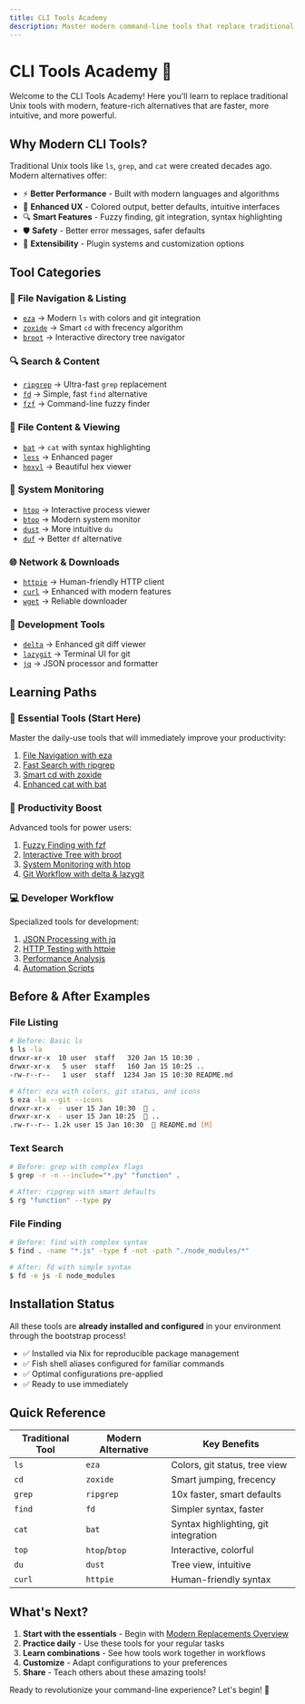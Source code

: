 ```yaml
---
title: CLI Tools Academy
description: Master modern command-line tools that replace traditional Unix utilities
---
```


# CLI Tools Academy 🚀

Welcome to the CLI Tools Academy! Here you'll learn to replace traditional Unix tools with modern, feature-rich alternatives that are faster, more intuitive, and more powerful.

## Why Modern CLI Tools?

Traditional Unix tools like `ls`, `grep`, and `cat` were created decades ago. Modern alternatives offer:

- ⚡ **Better Performance** - Built with modern languages and algorithms
- 🎨 **Enhanced UX** - Colored output, better defaults, intuitive interfaces  
- 🔍 **Smart Features** - Fuzzy finding, git integration, syntax highlighting
- 🛡️ **Safety** - Better error messages, safer defaults
- 🔧 **Extensibility** - Plugin systems and customization options

## Tool Categories

### 📁 **File Navigation & Listing**
- [`eza`](/05-cli-tools-academy/file-navigation/eza/) → Modern `ls` with colors and git integration
- [`zoxide`](/05-cli-tools-academy/file-navigation/zoxide/) → Smart `cd` with frecency algorithm
- [`broot`](/05-cli-tools-academy/file-navigation/broot/) → Interactive directory tree navigator

### 🔍 **Search & Content**
- [`ripgrep`](/05-cli-tools-academy/text-processing/ripgrep/) → Ultra-fast `grep` replacement
- [`fd`](/05-cli-tools-academy/file-navigation/fd/) → Simple, fast `find` alternative
- [`fzf`](/05-cli-tools-academy/productivity/fzf/) → Command-line fuzzy finder

### 📄 **File Content & Viewing**
- [`bat`](/05-cli-tools-academy/text-processing/bat/) → `cat` with syntax highlighting
- [`less`](/05-cli-tools-academy/text-processing/less/) → Enhanced pager
- [`hexyl`](/05-cli-tools-academy/text-processing/hexyl/) → Beautiful hex viewer

### 🚀 **System Monitoring**
- [`htop`](/05-cli-tools-academy/system-monitoring/htop/) → Interactive process viewer
- [`btop`](/05-cli-tools-academy/system-monitoring/btop/) → Modern system monitor
- [`dust`](/05-cli-tools-academy/system-monitoring/dust/) → More intuitive `du`
- [`duf`](/05-cli-tools-academy/system-monitoring/duf/) → Better `df` alternative

### 🌐 **Network & Downloads**
- [`httpie`](/05-cli-tools-academy/productivity/httpie/) → Human-friendly HTTP client
- [`curl`](/05-cli-tools-academy/productivity/curl/) → Enhanced with modern features
- [`wget`](/05-cli-tools-academy/productivity/wget/) → Reliable downloader

### 🔧 **Development Tools**
- [`delta`](/05-cli-tools-academy/git-workflow/delta/) → Enhanced git diff viewer
- [`lazygit`](/05-cli-tools-academy/git-workflow/lazygit/) → Terminal UI for git
- [`jq`](/05-cli-tools-academy/data-tools/jq/) → JSON processor and formatter

## Learning Paths

### 🎯 **Essential Tools (Start Here)**
Master the daily-use tools that will immediately improve your productivity:

1. [File Navigation with eza](/05-cli-tools-academy/file-navigation/eza/)
2. [Fast Search with ripgrep](/05-cli-tools-academy/text-processing/ripgrep/)
3. [Smart cd with zoxide](/05-cli-tools-academy/file-navigation/zoxide/)
4. [Enhanced cat with bat](/05-cli-tools-academy/text-processing/bat/)

### 🚀 **Productivity Boost**
Advanced tools for power users:

1. [Fuzzy Finding with fzf](/05-cli-tools-academy/productivity/fzf/)
2. [Interactive Tree with broot](/05-cli-tools-academy/file-navigation/broot/)
3. [System Monitoring with htop](/05-cli-tools-academy/system-monitoring/htop/)
4. [Git Workflow with delta & lazygit](/05-cli-tools-academy/git-workflow/)

### 💻 **Developer Workflow**
Specialized tools for development:

1. [JSON Processing with jq](/05-cli-tools-academy/data-tools/jq/)
2. [HTTP Testing with httpie](/05-cli-tools-academy/productivity/httpie/)
3. [Performance Analysis](/05-cli-tools-academy/system-monitoring/)
4. [Automation Scripts](/08-automation-scripts/)

## Before & After Examples

### File Listing
```bash
# Before: Basic ls
$ ls -la
drwxr-xr-x  10 user  staff   320 Jan 15 10:30 .
drwxr-xr-x   5 user  staff   160 Jan 15 10:25 ..
-rw-r--r--   1 user  staff  1234 Jan 15 10:30 README.md

# After: eza with colors, git status, and icons
$ eza -la --git --icons
drwxr-xr-x  - user 15 Jan 10:30  📁 .
drwxr-xr-x  - user 15 Jan 10:25  📁 ..
.rw-r--r-- 1.2k user 15 Jan 10:30  📄 README.md [M]
```

### Text Search
```bash
# Before: grep with complex flags
$ grep -r -n --include="*.py" "function" .

# After: ripgrep with smart defaults
$ rg "function" --type py
```

### File Finding
```bash
# Before: find with complex syntax
$ find . -name "*.js" -type f -not -path "./node_modules/*"

# After: fd with simple syntax
$ fd -e js -E node_modules
```

## Installation Status

All these tools are **already installed and configured** in your environment through the bootstrap process! 

- ✅ Installed via Nix for reproducible package management
- ✅ Fish shell aliases configured for familiar commands
- ✅ Optimal configurations pre-applied
- ✅ Ready to use immediately

## Quick Reference

| Traditional Tool | Modern Alternative | Key Benefits |
|-----------------|-------------------|--------------|
| `ls` | `eza` | Colors, git status, tree view |
| `cd` | `zoxide` | Smart jumping, frecency |
| `grep` | `ripgrep` | 10x faster, smart defaults |
| `find` | `fd` | Simpler syntax, faster |
| `cat` | `bat` | Syntax highlighting, git integration |
| `top` | `htop`/`btop` | Interactive, colorful |
| `du` | `dust` | Tree view, intuitive |
| `curl` | `httpie` | Human-friendly syntax |

## What's Next?

1. **Start with the essentials** - Begin with [Modern Replacements Overview](/05-cli-tools-academy/modern-replacements/)
2. **Practice daily** - Use these tools for your regular tasks
3. **Learn combinations** - See how tools work together in workflows
4. **Customize** - Adapt configurations to your preferences
5. **Share** - Teach others about these amazing tools!

Ready to revolutionize your command-line experience? Let's begin! 🎯